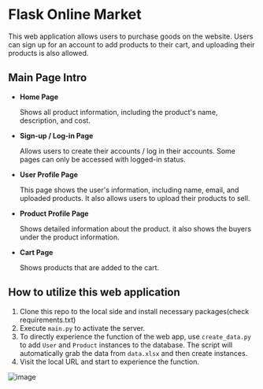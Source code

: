 # Flask Online Market
This web application allows users to purchase goods on the website. Users can sign up for an account to add products to their cart, and uploading their products is also allowed.

## Main Page Intro
* **Home Page**
  
   Shows all product information, including the product's name, description, and cost.
* **Sign-up / Log-in Page**
  
   Allows users to create their accounts / log in their accounts. Some pages can only be accessed with logged-in status.

* **User Profile Page**

   This page shows the user's information, including name, email, and uploaded products. It also allows users to upload their products to sell.
* **Product Profile Page**

   Shows detailed information about the product. it also shows the buyers under the product information.

* **Cart Page**

   Shows products that are added to the cart.

## How to utilize this web application
1. Clone this repo to the local side and install necessary packages(check requirements.txt)
2. Execute `main.py` to activate the server.
3. To directly experience the function of the web app, use `create_data.py` to add `User` and `Product` instances to the database. The script will automatically grab the data from `data.xlsx` and then create instances.
4. Visit the local URL and start to experience the function.


![image](https://github.com/user-attachments/assets/ac79644e-2a31-4689-8aa4-e12599bcd9cd)


